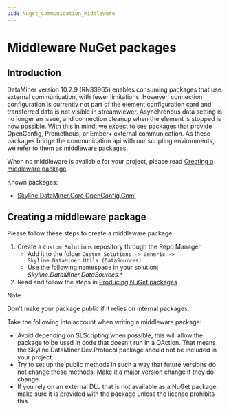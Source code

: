 ```yaml
---
uid: Nuget_Communication_Middleware
---
```


# Middleware NuGet packages

## Introduction

DataMiner version 10.2.9 (RN33965) enables consuming packages that use external communication, with fewer limitations. However, connection configuration is currently not part of the element configuration card and transferred data is not visible in streamviewer. Asynchronous data setting is no longer an issue, and connection cleanup when the element is stopped is now possible. With this in mind, we expect to see packages that provide OpenConfig, Prometheus, or Ember+ external communication. As these packages bridge the communication api with our scripting environments, we refer to them as middleware packages.

When no middleware is available for your project, please read [Creating a middleware package](#creating-a-middleware-package).

Known packages:
* [Skyline.DataMiner.Core.OpenConfig.Gnmi](xref:DSI_OpenConfig_Middleware)

## Creating a middleware package

Please follow these steps to create a middleware package:
1. Create a `Custom Solutions` repository through the Repo Manager.
    * Add it to the folder `Custom Solutions -> Generic -> Skyline.DataMiner.Utils (DataSources)`
    * Use the following namespace in your solution: *Skyline.DataMiner.DataSources.\**
1. Read and follow the steps in [Producing NuGet packages](xref:Producing_NuGet)

> [!NOTE]
> Don't make your package public if it relies on internal packages.

Take the following into account when writing a middleware package:
* Avoid depending on SLScripting when possible, this will allow the package to be used in code that doesn't run in a QAction. That means the Skyline.DataMiner.Dev.Protocol package should not be included in your project. 
* Try to set up the public methods in such a way that future versions do not change these methods. Make it a major version change if they do change.
* If you rely on an external DLL that is not available as a NuGet package, make sure it is provided with the package unless the license prohibits this.
